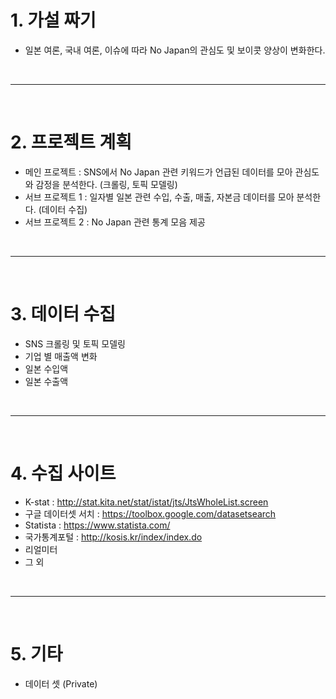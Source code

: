 # 1. 가설 짜기
 - 일본 여론, 국내 여론, 이슈에 따라 No Japan의 관심도 및 보이콧 양상이 변화한다.

<br>
<hr>
<br>

# 2. 프로젝트 계획
 - 메인 프로젝트 : SNS에서 No Japan 관련 키워드가 언급된 데이터를 모아 관심도와 감정을 분석한다. (크롤링, 토픽 모델링)
 - 서브 프로젝트 1 : 일자별 일본 관련 수입, 수출, 매출, 자본금 데이터를 모아 분석한다. (데이터 수집)
 - 서브 프로젝트 2 : No Japan 관련 통계 모음 제공

<br>
<hr>
<br>

# 3. 데이터 수집
 - SNS 크롤링 및 토픽 모델링
 - 기업 별 매출액 변화
 - 일본 수입액
 - 일본 수출액

<br>
<hr>
<br>

# 4. 수집 사이트
 - K-stat : http://stat.kita.net/stat/istat/jts/JtsWholeList.screen
 - 구글 데이터셋 서치 : https://toolbox.google.com/datasetsearch
 - Statista : https://www.statista.com/
 - 국가통계포털 : http://kosis.kr/index/index.do
 - 리얼미터
 - 그 외

<br>
<hr>
<br>

# 5. 기타
 - 데이터 셋 (Private)
